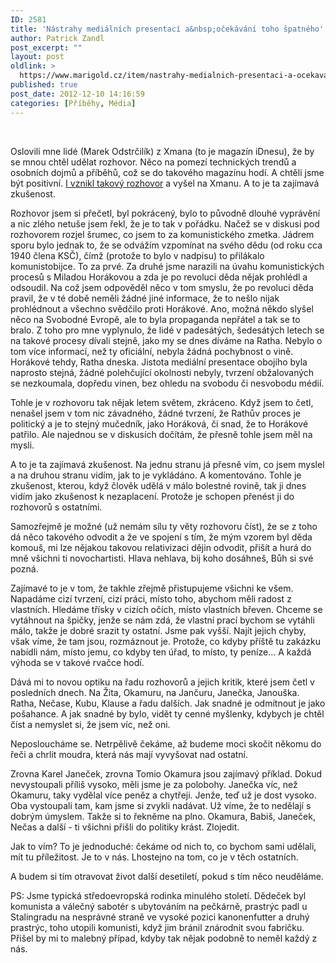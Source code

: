 ```yaml
---
ID: 2581
title: 'Nástrahy mediálních presentací a&nbsp;očekávání toho špatného'
author: Patrick Zandl
post_excerpt: ""
layout: post
oldlink: >
  https://www.marigold.cz/item/nastrahy-medialnich-presentaci-a-ocekavani-toho-spatneho
published: true
post_date: 2012-12-10 14:16:59
categories: [Příběhy, Média]
---
```

<p> </p>

<p>Oslovili mne lidé (Marek Odstrčilík) z Xmana (to je magazín iDnesu), že by se mnou chtěl udělat rozhovor. Něco na pomezí technických trendů a osobních dojmů a příběhů, což se do takového magazínu hodí. A chtěli jsme být positivní. <a href="http://xman.idnes.cz/patrick-zandl-0d2-/xman-rozhovory.aspx?c=A121205_154243_xman-styl_fro">I vznikl takový rozhovor</a> a vyšel na Xmanu. A to je ta zajímavá zkušenost.</p>


<!--more--><p>Rozhovor jsem si přečetl, byl pokrácený, bylo to původně dlouhé vyprávění a nic zlého netuše jsem řekl, že je to tak v pořádku. Načež se v diskusi pod rozhovorem rozjel šrumec, co jsem to za komunistického zmetka. Jádrem sporu bylo jednak to, že se odvážím vzpomínat na svého dědu (od roku cca 1940 člena KSČ), čímž (protože to bylo v nadpisu) to přilákalo komunistobijce. To za prvé. Za druhé jsme narazili na úvahu komunistických procesů s Miladou Horákovou a zda je po revoluci děda nějak prohlédl a odsoudil. Na což jsem odpověděl něco v tom smyslu, že po revoluci děda pravil, že v té době neměli žádné jiné informace, že to nešlo nijak prohlédnout a všechno svědčilo proti Horákové. Ano, možná někdo slyšel něco na Svobodné Evropě, ale to byla propaganda nepřátel a tak se to bralo. Z toho pro mne vyplynulo, že lidé v padesátých, šedesátých letech se na takové procesy dívali stejně, jako my se dnes díváme na Ratha. Nebylo o tom více informací, než ty oficiální, nebyla žádná pochybnost o vině. Horákové tehdy, Ratha dneska. Jistota mediální presentace obojího byla naprosto stejná, žádné polehčující okolnosti nebyly, tvrzení obžalovaných se nezkoumala, dopředu vinen, bez ohledu na svobodu či nesvobodu médií.</p>

<p>Tohle je v rozhovoru tak nějak letem světem, zkráceno. Když jsem to četl, nenašel jsem v tom nic závadného, žádné tvrzení, že Rathův proces je politický a je to stejný mučedník, jako Horáková, či snad, že to Horákové patřilo. Ale najednou se v diskusích dočítám, že přesně tohle jsem měl na mysli.</p>

<p>A to je ta zajímavá zkušenost. Na jednu stranu já přesně vím, co jsem myslel a na druhou stranu vidím, jak to je vykládáno. A komentováno. Tohle je zkušenost, kterou, když člověk udělá v málo bolestné rovině, tak ji dnes vidím jako zkušenost k nezaplacení. Protože je schopen přenést ji do rozhovorů s ostatními.</p>

<p>Samozřejmě je možné (už nemám sílu ty věty rozhovoru číst), že se z toho dá něco takového odvodit a že ve spojení s tím, že mým vzorem byl děda komouš, mi lze nějakou takovou relativizaci dějin odvodit, přišít a hurá do mně všichni ti novochartisti. Hlava nehlava, bij koho dosáhneš, Bůh si své pozná.</p>

<p>Zajímavé to je v tom, že takhle zřejmě přistupujeme všichni ke všem. Napadáme cizí tvrzení, cizí práci, místo toho, abychom měli radost z vlastních. Hledáme třísky v cizích očích, místo vlastních břeven. Chceme se vytáhnout na špičky, jenže se nám zdá, že vlastní prací bychom se vytáhli málo, takže je dobré srazit ty ostatní. Jsme pak vyšší. Najít jejich chyby, však víme, že tam jsou, rozmáznout je. Protože, co kdyby příště tu zakázku nabídli nám, místo jemu, co kdyby ten úřad, to místo, ty peníze… A každá výhoda se v takové rvačce hodí.</p>

<p>Dává mi to novou optiku na řadu rozhovorů a jejich kritik, které jsem četl v posledních dnech. Na Žita, Okamuru, na Jančuru, Janečka, Janouška. Ratha, Nečase, Kubu, Klause a řadu dalších. Jak snadné je odmítnout je jako pošahance. A jak snadné by bylo, vidět ty cenné myšlenky, kdybych je chtěl číst a nemyslet si, že jsem víc, než oni.</p>

<p>Neposloucháme se. Netrpělivě čekáme, až budeme moci skočit někomu do řeči a chrlit moudra, která nás mají vyvyšovat nad ostatní.</p>

<p>Zrovna Karel Janeček, zrovna Tomio Okamura jsou zajímavý příklad. Dokud nevystoupali příliš vysoko, měli jsme je za polobohy. Janečka víc, než Okamuru, taky vydělal více peněz a chytřeji. Jenže, teď už je dost vysoko. Oba vystoupali tam, kam jsme si zvykli nadávat. Už víme, že to nedělají s dobrým úmyslem. Takže si to řekněme na plno. Okamura, Babiš, Janeček, Nečas a další - ti všichni přišli do politiky krást. Zlojedit.</p>

<p>Jak to vím? To je jednoduché: čekáme od nich to, co bychom sami udělali, mít tu příležitost. Je to v nás. Lhostejno na tom, co je v těch ostatních.</p>

<p>A budem si tím otravovat život další desetiletí, pokud s tím něco neuděláme.</p>

<p>PS: Jsme typická středoevropská rodinka minulého století. Dědeček byl komunista a válečný sabotér s ubytováním na pečkárně, prastrýc padl u Stalingradu na nesprávné straně ve vysoké pozici kanonenfutter a druhý prastrýc, toho utopili komunisti, když jim bránil znárodnit svou fabričku. Přišel by mi to malebný případ, kdyby tak nějak podobně to neměl každý z nás.</p>
